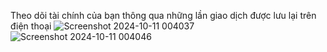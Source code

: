 Theo dõi tài chính của bạn thông qua những lần giao dịch được lưu lại trên điện thoại
![Screenshot 2024-10-11 004037](https://github.com/user-attachments/assets/506821b8-a238-434b-b535-c241c5a2d4b0)
![Screenshot 2024-10-11 004046](https://github.com/user-attachments/assets/05b15a43-b032-4ea3-8840-e6d7eda4b125)
